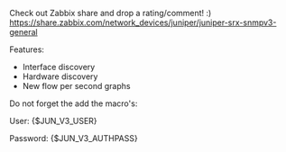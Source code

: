 Check out Zabbix share and drop a rating/comment! :)
https://share.zabbix.com/network_devices/juniper/juniper-srx-snmpv3-general

Features:
- Interface discovery
- Hardware discovery
- New flow per second graphs
 

Do not forget the add the macro's:

User: {$JUN_V3_USER}

Password: {$JUN_V3_AUTHPASS}

